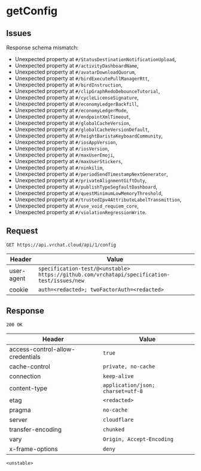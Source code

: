 # getConfig

## Issues
Response schema mismatch:
* Unexpected property at ``#/StatusDestinationNotificationUpload``,
* Unexpected property at ``#/activityDashboardName``,
* Unexpected property at ``#/avatarDownloadQuorum``,
* Unexpected property at ``#/birdExecutePullManagerRtt``,
* Unexpected property at ``#/birdInstruction``,
* Unexpected property at ``#/clipGraphRedoDebounceTutorial``,
* Unexpected property at ``#/cycleLicenseSignature``,
* Unexpected property at ``#/economyLedgerBackfill``,
* Unexpected property at ``#/economyLedgerMode``,
* Unexpected property at ``#/endpointXmlTimeout``,
* Unexpected property at ``#/globalCacheVersion``,
* Unexpected property at ``#/globalCacheVersionDefault``,
* Unexpected property at ``#/heightBaristaKeyboardCommunity``,
* Unexpected property at ``#/iosAppVersion``,
* Unexpected property at ``#/iosVersion``,
* Unexpected property at ``#/maxUserEmoji``,
* Unexpected property at ``#/maxUserStickers``,
* Unexpected property at ``#/ninkilim``,
* Unexpected property at ``#/periodSendTimestampNextGenerator``,
* Unexpected property at ``#/privateAlignmentGiftDuty``,
* Unexpected property at ``#/publishTypeSegfaultDashboard``,
* Unexpected property at ``#/questMinimumLowMemoryThreshold``,
* Unexpected property at ``#/trustedIpv4AttributeLabelTransmittion``,
* Unexpected property at ``#/use_void_requiem_core``,
* Unexpected property at ``#/violationRegressionWrite``.
## Request
`GET https://api.vrchat.cloud/api/1/config`

| Header | Value |
| ------ | ----- |
| user-agent | `specification-test/@<unstable> https://github.com/vrchatapi/specification-test/issues/new` |
| cookie | `auth=<redacted>; twoFactorAuth=<redacted>` |


## Response
`200 OK`

| Header | Value |
| ------ | ----- |
| access-control-allow-credentials | `true` |
| cache-control | `private, no-cache` |
| connection | `keep-alive` |
| content-type | `application/json; charset=utf-8` |
| etag | `<redacted>` |
| pragma | `no-cache` |
| server | `cloudflare` |
| transfer-encoding | `chunked` |
| vary | `Origin, Accept-Encoding` |
| x-frame-options | `deny` |

```jsonc
<unstable>
```

